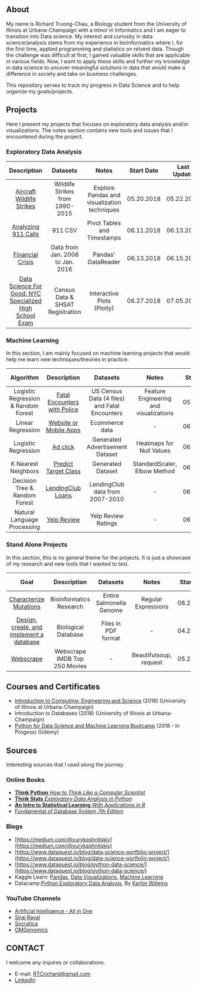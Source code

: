 
## About

My name is Richard Truong-Chau, a Biology student from the University of Illinois at Urbana-Champaign with a minor in Informatics and I am eager to transition into Data science. My interest and curiosity in data science/analysis stems from my experience in bioinformatics where I, for the first time, applied programming and statistics on relvent data. Though the challenge was difficult at first, I gained valuable skills that are applicable in various fields. Now, I want to apply these skills and further my knowledge in data science to uncover meaningful solutions in data that would make a difference in society and take on business challenges.

This repository serves to track my progress in Data Science and to help organize my goals/projects.

## Projects

Here I present my projects that focuses on exploratory data analysis and/or visualizations. The notes section contains new tools and issues that I encountered during the project.

### Exploratory Data Analysis

|Description   |Datasets   |Notes    |Start Date   |Last Update  |
|:---------:|:------------:|:---------:|:-------:|:-----------:|
|[Aircraft Wildlife Strikes](https://github.com/truongc2/Exploratory-Data-Analysis-Wildlife-Strike-) |Wildlife Strikes from 1990-2015| Explore Pandas and visualization techniques|05.20.2018|05.22.2018|
|[Analyzing 911 Calls](https://github.com/truongc2/911-Calls-EDA)|911 CSV|Pivot Tables and Timestamps|06.11.2018|06.13.2018|
|[Financial Crisis](https://github.com/truongc2/Financial-Crises-EDA) |Data from Jan. 2006 to Jan. 2016|Pandas' DataReader|06.13.2018|06.15.2018|
|[Data Science For Good: NYC Specialized High School Exam](https://github.com/truongc2/Data-For-Good-NYC-Specialized-High-School/upload)|Census Data & SHSAT Registration|Interactive Plots (Plotly)|06.27.2018|07.05.2018|

### Machine Learning

In this section, I am mainly focused on machine learning projects that would help me learn new techniques/theories in practice. 

|Algorithm  |Description   |Datasets   |Notes    |Start Date   |Last Update  |
|:---------:|:------------:|:---------:|:-------:|:-----------:|:-----------:|
|Logistic Regression & Random Forest|[Fatal Encounters with Police](https://github.com/truongc2/Police-Encounters)|US Census Data (4 files) and Fatal Encounters| Feature Engineering and visualizations|05.31.2018|06.27.2018| 
|Linear Regression|[Website or Mobile Apps](https://github.com/truongc2/Website-or-Mobile-Apps)|Ecommerce data|-|06.20.2018|06.20.2018|
|Logistic Regression|[Ad click](https://github.com/truongc2/-Ad-Click-)|Generated Advertisement Dataset|Heatmaps for Null Values|06.21.2018|06.22.2018|
|K Nearest Neighbors|[Predict Target Class](https://github.com/truongc2/KNN-Project)|Generated Dataset|StandardScaler, Elbow Method|06.22.2018|06.23.2018|
|Decision Tree & Random Forest|[LendingClub Loans](https://github.com/truongc2/LendingClub-Loans)|LendingClub data from 2007-2010|-|06.25.2018|06.27.2018|
|Natural Language Processing|[Yelp Review](https://github.com/truongc2/Yelp-Reviews)|Yelp Review Ratings|-|06.28.2018|07.05.2018|

### Stand Alone Projects

In this section, this is no general theme for the projects.  It is just a showcase of my research and new tools that I wanted to test.


|Goal |Description   |Datasets   |Notes    |Start Date   |Last Update  |
|:---------:|:------------:|:---------:|:-------:|:-----------:|:-----------:|
|[Characterize Mutations](https://github.com/truongc2/Genome-Curation)|Bioinformatics Research|Entire Salmonella Genome|Regular Expressions|08.23.2018|05.3.2018|
|[Design, create, and implement a database](https://github.com/truongc2/Genome-Database-Design-Creation-and-Testing)|Biological Database|Files in PDF format|-|04.20.2018|05.09.2018|
|[Webscrape](https://github.com/truongc2/Exploratory-Data-Analysis-Wildlife-Strike-)|Webscrape IMDB Top 250 Movies|-|Beautifulsoup, request|05.25.2018|06.02.2018|

## Courses and Certificates

- [Introduction to Computing: Engineering and Science](https://courses.illinois.edu/schedule/2018/fall/CS/101) (2016) (University of Illinois at Urbana-Champaign)
- Introduction to Databases (2018) (University of Illinois at Urbana-Champaign)
- [Python for Data Science and Machine Learning Bootcamp](https://www.udemy.com/python-for-data-science-and-machine-learning-bootcamp/learn/v4/) (2018 - In Progess) (Udemy)

## Sources

Interesting sources that I used along the journey.

### Online Books

- [**Think Python** *How to Think Like a Computer Scientist*](http://www.greenteapress.com/thinkpython/thinkpython.pdf)
- [**Think Stats** *Exploratory Data Analysis in Python*](http://greenteapress.com/thinkstats2/thinkstats2.pdf)
- [**An Intro to Statistical Learning** *With Applications in R*](http://www-bcf.usc.edu/~gareth/ISL/ISLR%20Sixth%20Printing.pdf)
- [Fundamental of Database System *7th Edition*](http://noahc.me/Fundamentals%20of%20Database%20Systems%20(7th%20edition).pdf)

### Blogs

- [https://medium.com/@yurykashnitskiy](https://medium.com/@yurykashnitskiy)
- [https://www.dataquest.io/blog/data-science-portfolio-project/](https://www.dataquest.io/blog/data-science-portfolio-project/)
- [https://www.dataquest.io/blog/python-data-science/](https://www.dataquest.io/blog/python-data-science/)
- Kaggle Learn: [Pandas](https://www.kaggle.com/learn/pandas), [Data Visualizations](https://www.kaggle.com/learn/data-visualisation), [Machine Learning](https://www.kaggle.com/learn/machine-learning)
- Datacamp:[Python Exploratory Data Analysis](https://www.datacamp.com/community/tutorials/exploratory-data-analysis-python), By [Karlijn Willems](https://www.datacamp.com/profile/karlijn)


### YouTube Channels

- [Artificial Intelligence - All in One](https://www.youtube.com/channel/UC5zx8Owijmv-bbhAK6Z9apg)
- [Siraj Raval](https://www.youtube.com/channel/UCWN3xxRkmTPmbKwht9FuE5A)
- [Socratica](https://www.youtube.com/channel/UCW6TXMZ5Pq6yL6_k5NZ2e0Q)
- [OMGenomics](https://www.youtube.com/channel/UCG4kmWK8UyzfenZ60xVBapw)

## CONTACT

I welcome any inquires or collaborations.

- E-mail: RTCrichard@gmail.com
- [LinkedIn](https://www.linkedin.com/in/richard-truong-chau-1024b7128/)




